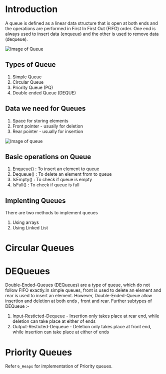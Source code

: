 # Introduction
A queue is defined as a linear data structure that is open at both ends and the operations are performed in First In First Out (FIFO) order. One end is always used to insert data (enqueue) and the other is used to remove data (dequeue).

<img src = "https://encrypted-tbn0.gstatic.com/images?q=tbn:ANd9GcT9Py6QOvcwZwKtV50MtvCkUQHK909rImWJAw&usqp=CAU" alt = "Image of Queue" >

## Types of Queue 
1) Simple Queue
2) Circular Queue
3) Priority Queue (PQ)
4) Double ended Queue (DEQUE)

## Data we need for Queues 
1) Space for storing elements
2) Front pointer - usually for deletion
3) Rear pointer - usually for insertion 

<img src = "https://media.geeksforgeeks.org/wp-content/uploads/20220816162225/Queue.png" alt = "Image of queue" >

## Basic operations on Queue
1) Enqueue() : To insert an element to queue
2) Dequeue() : To delete an element from to queue
3) IsEmpty() : To check if queue is empty
4) IsFull() : To check if queue is full 

## Implenting Queues
There are two methods to implement queues 
1) Using arrays 
2) Using Linked List 

# Circular Queues

# DEQueues 
Double-Ended-Queues (DEQueues) are a type of queue, which do not follow FIFO exactly.In simple queues, front is used to delete an element and rear is used to insert an element. However, Double-Ended-Queue allow insertion and deletion at both ends , front and rear.
Further subtypes of DEQueue :-
1) Input-Resticted-Dequeue - Insertion only takes place at rear end, while deletion can take place at either of ends
2) Output-Resticted-Dequeue - Deletion only takes place at front end, while insertion can take place at either of ends

# Priority Queues
Refer ```6_Heaps``` for implementation of Priority queues.
